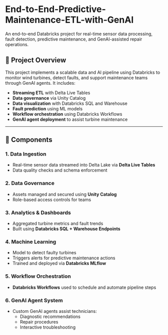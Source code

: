 # End-to-End-Predictive-Maintenance-ETL-with-GenAI

An end-to-end Databricks project for real-time sensor data processing, fault detection, predictive maintenance, and GenAI-assisted repair operations.

## 🚀 Project Overview

This project implements a scalable data and AI pipeline using Databricks to monitor wind turbines, detect faults, and support maintenance teams through GenAI agents. It includes:

- **Streaming ETL** with Delta Live Tables
- **Data governance** via Unity Catalog
- **Data visualization** with Databricks SQL and Warehouse
- **Fault prediction** using ML models
- **Workflow orchestration** using Databricks Workflows
- **GenAI agent deployment** to assist turbine maintenance

---

## 🔧 Components

### 1. Data Ingestion
- Real-time sensor data streamed into Delta Lake via **Delta Live Tables**
- Data quality checks and schema enforcement

### 2. Data Governance
- Assets managed and secured using **Unity Catalog**
- Role-based access controls for teams

### 3. Analytics & Dashboards
- Aggregated turbine metrics and fault trends
- Built using **Databricks SQL + Warehouse Endpoints**

### 4. Machine Learning
- Model to detect faulty turbines
- Triggers alerts for predictive maintenance actions
- Trained and deployed via **Databricks MLflow**

### 5. Workflow Orchestration
- **Databricks Workflows** used to schedule and automate pipeline steps

### 6. GenAI Agent System
- Custom GenAI agents assist technicians:
  - Diagnostic recommendations
  - Repair procedures
  - Interactive troubleshooting



